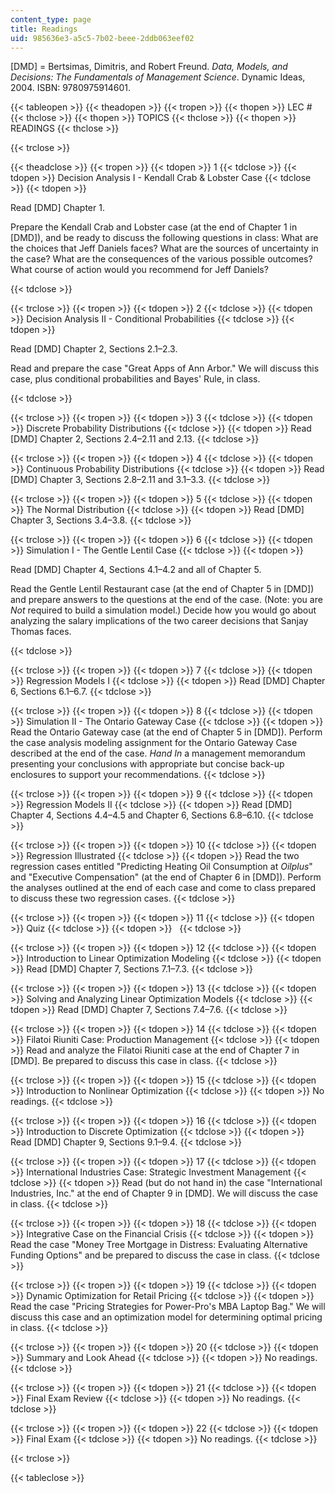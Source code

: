 ```yaml
---
content_type: page
title: Readings
uid: 985636e3-a5c5-7b02-beee-2ddb063eef02
---
```


\[DMD\] = Bertsimas, Dimitris, and Robert Freund. _Data, Models, and Decisions: The Fundamentals of Management Science_. Dynamic Ideas, 2004. ISBN: 9780975914601.

{{< tableopen >}}
{{< theadopen >}}
{{< tropen >}}
{{< thopen >}}
LEC #
{{< thclose >}}
{{< thopen >}}
TOPICS
{{< thclose >}}
{{< thopen >}}
READINGS
{{< thclose >}}

{{< trclose >}}

{{< theadclose >}}
{{< tropen >}}
{{< tdopen >}}
1
{{< tdclose >}}
{{< tdopen >}}
Decision Analysis I - Kendall Crab & Lobster Case
{{< tdclose >}}
{{< tdopen >}}


Read \[DMD\] Chapter 1.

Prepare the Kendall Crab and Lobster case (at the end of Chapter 1 in \[DMD\]), and be ready to discuss the following questions in class: What are the choices that Jeff Daniels faces? What are the sources of uncertainty in the case? What are the consequences of the various possible outcomes? What course of action would you recommend for Jeff Daniels?


{{< tdclose >}}

{{< trclose >}}
{{< tropen >}}
{{< tdopen >}}
2
{{< tdclose >}}
{{< tdopen >}}
Decision Analysis II - Conditional Probabilities
{{< tdclose >}}
{{< tdopen >}}


Read \[DMD\] Chapter 2, Sections 2.1–2.3.

Read and prepare the case "Great Apps of Ann Arbor." We will discuss this case, plus conditional probabilities and Bayes' Rule, in class.


{{< tdclose >}}

{{< trclose >}}
{{< tropen >}}
{{< tdopen >}}
3
{{< tdclose >}}
{{< tdopen >}}
Discrete Probability Distributions
{{< tdclose >}}
{{< tdopen >}}
Read \[DMD\] Chapter 2, Sections 2.4–2.11 and 2.13.
{{< tdclose >}}

{{< trclose >}}
{{< tropen >}}
{{< tdopen >}}
4
{{< tdclose >}}
{{< tdopen >}}
Continuous Probability Distributions
{{< tdclose >}}
{{< tdopen >}}
Read \[DMD\] Chapter 3, Sections 2.8–2.11 and 3.1–3.3.
{{< tdclose >}}

{{< trclose >}}
{{< tropen >}}
{{< tdopen >}}
5
{{< tdclose >}}
{{< tdopen >}}
The Normal Distribution
{{< tdclose >}}
{{< tdopen >}}
Read \[DMD\] Chapter 3, Sections 3.4–3.8.
{{< tdclose >}}

{{< trclose >}}
{{< tropen >}}
{{< tdopen >}}
6
{{< tdclose >}}
{{< tdopen >}}
Simulation I - The Gentle Lentil Case
{{< tdclose >}}
{{< tdopen >}}


Read \[DMD\] Chapter 4, Sections 4.1–4.2 and all of Chapter 5.

Read the Gentle Lentil Restaurant case (at the end of Chapter 5 in \[DMD\]) and prepare answers to the questions at the end of the case. (Note: you are _Not_ required to build a simulation model.) Decide how you would go about analyzing the salary implications of the two career decisions that Sanjay Thomas faces.


{{< tdclose >}}

{{< trclose >}}
{{< tropen >}}
{{< tdopen >}}
7
{{< tdclose >}}
{{< tdopen >}}
Regression Models I
{{< tdclose >}}
{{< tdopen >}}
Read \[DMD\] Chapter 6, Sections 6.1–6.7.
{{< tdclose >}}

{{< trclose >}}
{{< tropen >}}
{{< tdopen >}}
8
{{< tdclose >}}
{{< tdopen >}}
Simulation II - The Ontario Gateway Case
{{< tdclose >}}
{{< tdopen >}}
Read the Ontario Gateway case (at the end of Chapter 5 in \[DMD\]). Perform the case analysis modeling assignment for the Ontario Gateway Case described at the end of the case. _Hand In_ a management memorandum presenting your conclusions with appropriate but concise back-up enclosures to support your recommendations.
{{< tdclose >}}

{{< trclose >}}
{{< tropen >}}
{{< tdopen >}}
9
{{< tdclose >}}
{{< tdopen >}}
Regression Models II
{{< tdclose >}}
{{< tdopen >}}
Read \[DMD\] Chapter 4, Sections 4.4–4.5 and Chapter 6, Sections 6.8–6.10.
{{< tdclose >}}

{{< trclose >}}
{{< tropen >}}
{{< tdopen >}}
10
{{< tdclose >}}
{{< tdopen >}}
Regression Illustrated
{{< tdclose >}}
{{< tdopen >}}
Read the two regression cases entitled "Predicting Heating Oil Consumption at _Oilplus_" and "Executive Compensation" (at the end of Chapter 6 in \[DMD\]). Perform the analyses outlined at the end of each case and come to class prepared to discuss these two regression cases.
{{< tdclose >}}

{{< trclose >}}
{{< tropen >}}
{{< tdopen >}}
11
{{< tdclose >}}
{{< tdopen >}}
Quiz
{{< tdclose >}}
{{< tdopen >}}
 
{{< tdclose >}}

{{< trclose >}}
{{< tropen >}}
{{< tdopen >}}
12
{{< tdclose >}}
{{< tdopen >}}
Introduction to Linear Optimization Modeling
{{< tdclose >}}
{{< tdopen >}}
Read \[DMD\] Chapter 7, Sections 7.1–7.3.
{{< tdclose >}}

{{< trclose >}}
{{< tropen >}}
{{< tdopen >}}
13
{{< tdclose >}}
{{< tdopen >}}
Solving and Analyzing Linear Optimization Models
{{< tdclose >}}
{{< tdopen >}}
Read \[DMD\] Chapter 7, Sections 7.4–7.6.
{{< tdclose >}}

{{< trclose >}}
{{< tropen >}}
{{< tdopen >}}
14
{{< tdclose >}}
{{< tdopen >}}
Filatoi Riuniti Case: Production Management
{{< tdclose >}}
{{< tdopen >}}
Read and analyze the Filatoi Riuniti case at the end of Chapter 7 in \[DMD\]. Be prepared to discuss this case in class.
{{< tdclose >}}

{{< trclose >}}
{{< tropen >}}
{{< tdopen >}}
15
{{< tdclose >}}
{{< tdopen >}}
Introduction to Nonlinear Optimization
{{< tdclose >}}
{{< tdopen >}}
No readings.
{{< tdclose >}}

{{< trclose >}}
{{< tropen >}}
{{< tdopen >}}
16
{{< tdclose >}}
{{< tdopen >}}
Introduction to Discrete Optimization
{{< tdclose >}}
{{< tdopen >}}
Read \[DMD\] Chapter 9, Sections 9.1–9.4.
{{< tdclose >}}

{{< trclose >}}
{{< tropen >}}
{{< tdopen >}}
17
{{< tdclose >}}
{{< tdopen >}}
International Industries Case: Strategic Investment Management
{{< tdclose >}}
{{< tdopen >}}
Read (but do not hand in) the case "International Industries, Inc." at the end of Chapter 9 in \[DMD\]. We will discuss the case in class.
{{< tdclose >}}

{{< trclose >}}
{{< tropen >}}
{{< tdopen >}}
18
{{< tdclose >}}
{{< tdopen >}}
Integrative Case on the Financial Crisis
{{< tdclose >}}
{{< tdopen >}}
Read the case "Money Tree Mortgage in Distress: Evaluating Alternative Funding Options" and be prepared to discuss the case in class.
{{< tdclose >}}

{{< trclose >}}
{{< tropen >}}
{{< tdopen >}}
19
{{< tdclose >}}
{{< tdopen >}}
Dynamic Optimization for Retail Pricing
{{< tdclose >}}
{{< tdopen >}}
Read the case "Pricing Strategies for Power-Pro's MBA Laptop Bag." We will discuss this case and an optimization model for determining optimal pricing in class.
{{< tdclose >}}

{{< trclose >}}
{{< tropen >}}
{{< tdopen >}}
20
{{< tdclose >}}
{{< tdopen >}}
Summary and Look Ahead
{{< tdclose >}}
{{< tdopen >}}
No readings.
{{< tdclose >}}

{{< trclose >}}
{{< tropen >}}
{{< tdopen >}}
21
{{< tdclose >}}
{{< tdopen >}}
Final Exam Review
{{< tdclose >}}
{{< tdopen >}}
No readings.
{{< tdclose >}}

{{< trclose >}}
{{< tropen >}}
{{< tdopen >}}
22
{{< tdclose >}}
{{< tdopen >}}
Final Exam
{{< tdclose >}}
{{< tdopen >}}
No readings.
{{< tdclose >}}

{{< trclose >}}

{{< tableclose >}}